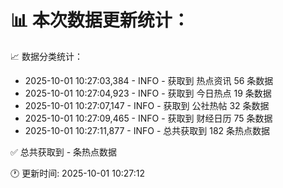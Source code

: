 📊 本次数据更新统计：
==========================

📈 数据分类统计：
- 2025-10-01 10:27:03,384 - INFO - 获取到 热点资讯 56 条数据
- 2025-10-01 10:27:04,923 - INFO - 获取到 今日热点 19 条数据
- 2025-10-01 10:27:07,147 - INFO - 获取到 公社热帖 32 条数据
- 2025-10-01 10:27:09,465 - INFO - 获取到 财经日历 75 条数据
- 2025-10-01 10:27:11,877 - INFO - 总共获取到 182 条热点数据

✅ 总共获取到 - 条热点数据

🕐 更新时间: 2025-10-01 10:27:12
